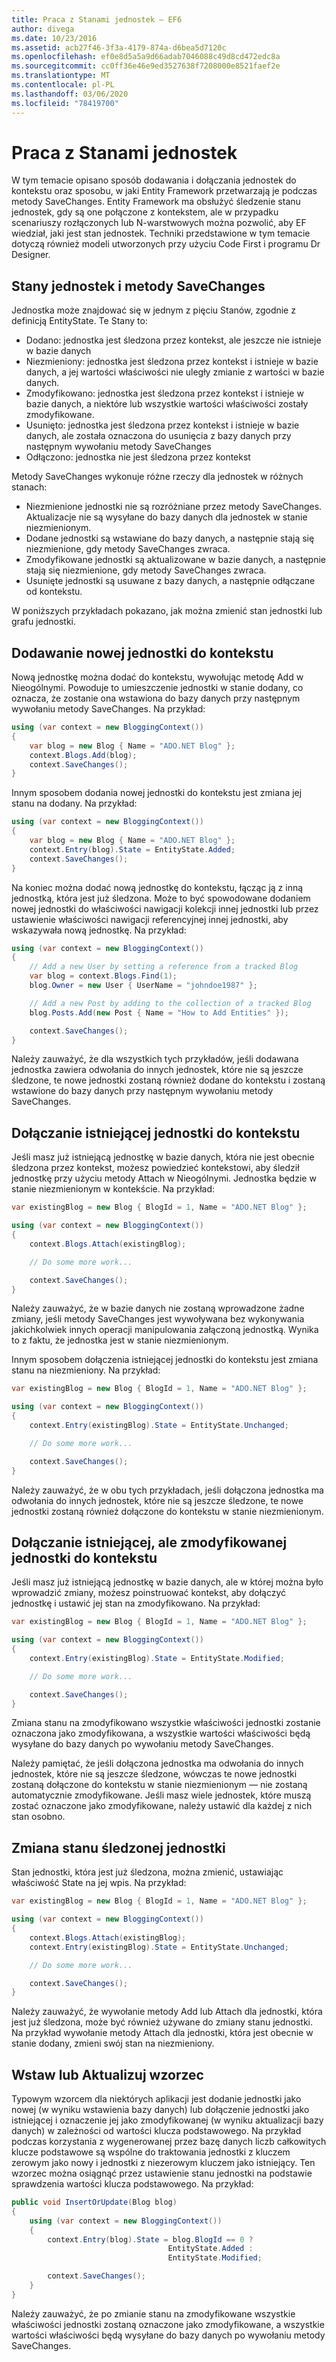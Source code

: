 ```yaml
---
title: Praca z Stanami jednostek — EF6
author: divega
ms.date: 10/23/2016
ms.assetid: acb27f46-3f3a-4179-874a-d6bea5d7120c
ms.openlocfilehash: ef0e8d5a5a9d66adab7046088c49d8cd472edc8a
ms.sourcegitcommit: cc0ff36e46e9ed3527638f7208000e8521faef2e
ms.translationtype: MT
ms.contentlocale: pl-PL
ms.lasthandoff: 03/06/2020
ms.locfileid: "78419700"
---
```

# <a name="working-with-entity-states"></a>Praca z Stanami jednostek
W tym temacie opisano sposób dodawania i dołączania jednostek do kontekstu oraz sposobu, w jaki Entity Framework przetwarzają je podczas metody SaveChanges.
Entity Framework ma obsłużyć śledzenie stanu jednostek, gdy są one połączone z kontekstem, ale w przypadku scenariuszy rozłączonych lub N-warstwowych można pozwolić, aby EF wiedział, jaki jest stan jednostek.
Techniki przedstawione w tym temacie dotyczą również modeli utworzonych przy użyciu Code First i programu Dr Designer.  

## <a name="entity-states-and-savechanges"></a>Stany jednostek i metody SaveChanges

Jednostka może znajdować się w jednym z pięciu Stanów, zgodnie z definicją EntityState. Te Stany to:  

- Dodano: jednostka jest śledzona przez kontekst, ale jeszcze nie istnieje w bazie danych  
- Niezmieniony: jednostka jest śledzona przez kontekst i istnieje w bazie danych, a jej wartości właściwości nie uległy zmianie z wartości w bazie danych.  
- Zmodyfikowano: jednostka jest śledzona przez kontekst i istnieje w bazie danych, a niektóre lub wszystkie wartości właściwości zostały zmodyfikowane.  
- Usunięto: jednostka jest śledzona przez kontekst i istnieje w bazie danych, ale została oznaczona do usunięcia z bazy danych przy następnym wywołaniu metody SaveChanges  
- Odłączono: jednostka nie jest śledzona przez kontekst  

Metody SaveChanges wykonuje różne rzeczy dla jednostek w różnych stanach:  

- Niezmienione jednostki nie są rozróżniane przez metody SaveChanges. Aktualizacje nie są wysyłane do bazy danych dla jednostek w stanie niezmienionym.  
- Dodane jednostki są wstawiane do bazy danych, a następnie stają się niezmienione, gdy metody SaveChanges zwraca.  
- Zmodyfikowane jednostki są aktualizowane w bazie danych, a następnie stają się niezmienione, gdy metody SaveChanges zwraca.  
- Usunięte jednostki są usuwane z bazy danych, a następnie odłączane od kontekstu.  

W poniższych przykładach pokazano, jak można zmienić stan jednostki lub grafu jednostki.  

## <a name="adding-a-new-entity-to-the-context"></a>Dodawanie nowej jednostki do kontekstu  

Nową jednostkę można dodać do kontekstu, wywołując metodę Add w Nieogólnymi.
Powoduje to umieszczenie jednostki w stanie dodany, co oznacza, że zostanie ona wstawiona do bazy danych przy następnym wywołaniu metody SaveChanges.
Na przykład:  

``` csharp
using (var context = new BloggingContext())
{
    var blog = new Blog { Name = "ADO.NET Blog" };
    context.Blogs.Add(blog);
    context.SaveChanges();
}
```  

Innym sposobem dodania nowej jednostki do kontekstu jest zmiana jej stanu na dodany. Na przykład:  

``` csharp
using (var context = new BloggingContext())
{
    var blog = new Blog { Name = "ADO.NET Blog" };
    context.Entry(blog).State = EntityState.Added;
    context.SaveChanges();
}
```  

Na koniec można dodać nową jednostkę do kontekstu, łącząc ją z inną jednostką, która jest już śledzona.
Może to być spowodowane dodaniem nowej jednostki do właściwości nawigacji kolekcji innej jednostki lub przez ustawienie właściwości nawigacji referencyjnej innej jednostki, aby wskazywała nową jednostkę. Na przykład:  

``` csharp
using (var context = new BloggingContext())
{
    // Add a new User by setting a reference from a tracked Blog
    var blog = context.Blogs.Find(1);
    blog.Owner = new User { UserName = "johndoe1987" };

    // Add a new Post by adding to the collection of a tracked Blog
    blog.Posts.Add(new Post { Name = "How to Add Entities" });

    context.SaveChanges();
}
```  

Należy zauważyć, że dla wszystkich tych przykładów, jeśli dodawana jednostka zawiera odwołania do innych jednostek, które nie są jeszcze śledzone, te nowe jednostki zostaną również dodane do kontekstu i zostaną wstawione do bazy danych przy następnym wywołaniu metody SaveChanges.  

## <a name="attaching-an-existing-entity-to-the-context"></a>Dołączanie istniejącej jednostki do kontekstu  

Jeśli masz już istniejącą jednostkę w bazie danych, która nie jest obecnie śledzona przez kontekst, możesz powiedzieć kontekstowi, aby śledził jednostkę przy użyciu metody Attach w Nieogólnymi. Jednostka będzie w stanie niezmienionym w kontekście. Na przykład:  

``` csharp
var existingBlog = new Blog { BlogId = 1, Name = "ADO.NET Blog" };

using (var context = new BloggingContext())
{
    context.Blogs.Attach(existingBlog);

    // Do some more work...  

    context.SaveChanges();
}
```  

Należy zauważyć, że w bazie danych nie zostaną wprowadzone żadne zmiany, jeśli metody SaveChanges jest wywoływana bez wykonywania jakichkolwiek innych operacji manipulowania załączoną jednostką. Wynika to z faktu, że jednostka jest w stanie niezmienionym.  

Innym sposobem dołączenia istniejącej jednostki do kontekstu jest zmiana stanu na niezmieniony. Na przykład:  

``` csharp
var existingBlog = new Blog { BlogId = 1, Name = "ADO.NET Blog" };

using (var context = new BloggingContext())
{
    context.Entry(existingBlog).State = EntityState.Unchanged;

    // Do some more work...  

    context.SaveChanges();
}
```  

Należy zauważyć, że w obu tych przykładach, jeśli dołączona jednostka ma odwołania do innych jednostek, które nie są jeszcze śledzone, te nowe jednostki zostaną również dołączone do kontekstu w stanie niezmienionym.  

## <a name="attaching-an-existing-but-modified-entity-to-the-context"></a>Dołączanie istniejącej, ale zmodyfikowanej jednostki do kontekstu  

Jeśli masz już istniejącą jednostkę w bazie danych, ale w której można było wprowadzić zmiany, możesz poinstruować kontekst, aby dołączyć jednostkę i ustawić jej stan na zmodyfikowano.
Na przykład:  

``` csharp
var existingBlog = new Blog { BlogId = 1, Name = "ADO.NET Blog" };

using (var context = new BloggingContext())
{
    context.Entry(existingBlog).State = EntityState.Modified;

    // Do some more work...  

    context.SaveChanges();
}
```  

Zmiana stanu na zmodyfikowano wszystkie właściwości jednostki zostanie oznaczona jako zmodyfikowana, a wszystkie wartości właściwości będą wysyłane do bazy danych po wywołaniu metody SaveChanges.  

Należy pamiętać, że jeśli dołączona jednostka ma odwołania do innych jednostek, które nie są jeszcze śledzone, wówczas te nowe jednostki zostaną dołączone do kontekstu w stanie niezmienionym — nie zostaną automatycznie zmodyfikowane.
Jeśli masz wiele jednostek, które muszą zostać oznaczone jako zmodyfikowane, należy ustawić dla każdej z nich stan osobno.  

## <a name="changing-the-state-of-a-tracked-entity"></a>Zmiana stanu śledzonej jednostki  

Stan jednostki, która jest już śledzona, można zmienić, ustawiając właściwość State na jej wpis. Na przykład:  

``` csharp
var existingBlog = new Blog { BlogId = 1, Name = "ADO.NET Blog" };

using (var context = new BloggingContext())
{
    context.Blogs.Attach(existingBlog);
    context.Entry(existingBlog).State = EntityState.Unchanged;

    // Do some more work...  

    context.SaveChanges();
}
```  

Należy zauważyć, że wywołanie metody Add lub Attach dla jednostki, która jest już śledzona, może być również używane do zmiany stanu jednostki. Na przykład wywołanie metody Attach dla jednostki, która jest obecnie w stanie dodany, zmieni swój stan na niezmieniony.  

## <a name="insert-or-update-pattern"></a>Wstaw lub Aktualizuj wzorzec  

Typowym wzorcem dla niektórych aplikacji jest dodanie jednostki jako nowej (w wyniku wstawienia bazy danych) lub dołączenie jednostki jako istniejącej i oznaczenie jej jako zmodyfikowanej (w wyniku aktualizacji bazy danych) w zależności od wartości klucza podstawowego.
Na przykład podczas korzystania z wygenerowanej przez bazę danych liczb całkowitych klucze podstawowe są wspólne do traktowania jednostki z kluczem zerowym jako nowy i jednostki z niezerowym kluczem jako istniejący.
Ten wzorzec można osiągnąć przez ustawienie stanu jednostki na podstawie sprawdzenia wartości klucza podstawowego. Na przykład:  

``` csharp
public void InsertOrUpdate(Blog blog)
{
    using (var context = new BloggingContext())
    {
        context.Entry(blog).State = blog.BlogId == 0 ?
                                   EntityState.Added :
                                   EntityState.Modified;

        context.SaveChanges();
    }
}
```  

Należy zauważyć, że po zmianie stanu na zmodyfikowane wszystkie właściwości jednostki zostaną oznaczone jako zmodyfikowane, a wszystkie wartości właściwości będą wysyłane do bazy danych po wywołaniu metody SaveChanges.  
